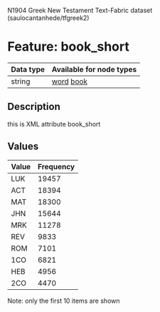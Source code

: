 <p>N1904 Greek New Testament Text-Fabric dataset (saulocantanhede/tfgreek2)</p>

<h1>Feature: book_short</h1>

<table>
<thead>
<tr>
  <th>Data type</th>
  <th>Available for node types</th>
</tr>
</thead>
<tbody>
<tr>
  <td>string</td>
  <td><A HREF="featurebynodetype.md#word">word</A> <A HREF="featurebynodetype.md#book">book</A></td>
</tr>
</tbody>
</table>

<h2>Description</h2>

<p>this is XML attribute book_short</p>

<h2>Values</h2>

<table>
<thead>
<tr>
  <th>Value</th>
  <th>Frequency</th>
</tr>
</thead>
<tbody>
<tr>
  <td>LUK</td>
  <td>19457</td>
</tr>
<tr>
  <td>ACT</td>
  <td>18394</td>
</tr>
<tr>
  <td>MAT</td>
  <td>18300</td>
</tr>
<tr>
  <td>JHN</td>
  <td>15644</td>
</tr>
<tr>
  <td>MRK</td>
  <td>11278</td>
</tr>
<tr>
  <td>REV</td>
  <td>9833</td>
</tr>
<tr>
  <td>ROM</td>
  <td>7101</td>
</tr>
<tr>
  <td>1CO</td>
  <td>6821</td>
</tr>
<tr>
  <td>HEB</td>
  <td>4956</td>
</tr>
<tr>
  <td>2CO</td>
  <td>4470</td>
</tr>
</tbody>
</table>

<p>Note: only the first 10 items are shown</p>
